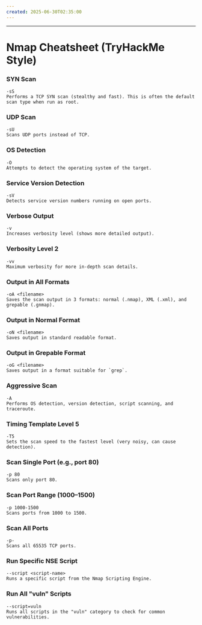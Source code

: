 ```yaml
---
created: 2025-06-30T02:35:00
---
```

----

# Nmap Cheatsheet (TryHackMe Style)

### SYN Scan
	-sS
	Performs a TCP SYN scan (stealthy and fast). This is often the default 
	scan type when run as root.

### UDP Scan
	-sU
	Scans UDP ports instead of TCP.

### OS Detection
	-O
	Attempts to detect the operating system of the target.

### Service Version Detection
	-sV
	Detects service version numbers running on open ports.

### Verbose Output
	-v
	Increases verbosity level (shows more detailed output).

### Verbosity Level 2
	-vv
	Maximum verbosity for more in-depth scan details.

### Output in All Formats
	-oA <filename>
	Saves the scan output in 3 formats: normal (.nmap), XML (.xml), and grepable (.gnmap).

### Output in Normal Format
	-oN <filename>
	Saves output in standard readable format.

### Output in Grepable Format
	-oG <filename>
	Saves output in a format suitable for `grep`.

### Aggressive Scan
	-A
	Performs OS detection, version detection, script scanning, and traceroute.

### Timing Template Level 5
	-T5
	Sets the scan speed to the fastest level (very noisy, can cause detection).

### Scan Single Port (e.g., port 80)
	-p 80
	Scans only port 80.

### Scan Port Range (1000–1500)
	-p 1000-1500
	Scans ports from 1000 to 1500.

### Scan All Ports
	-p-
	Scans all 65535 TCP ports.

### Run Specific NSE Script
	--script <script-name>
	Runs a specific script from the Nmap Scripting Engine.

### Run All "vuln" Scripts
	--script=vuln
	Runs all scripts in the "vuln" category to check for common 
	vulnerabilities.
